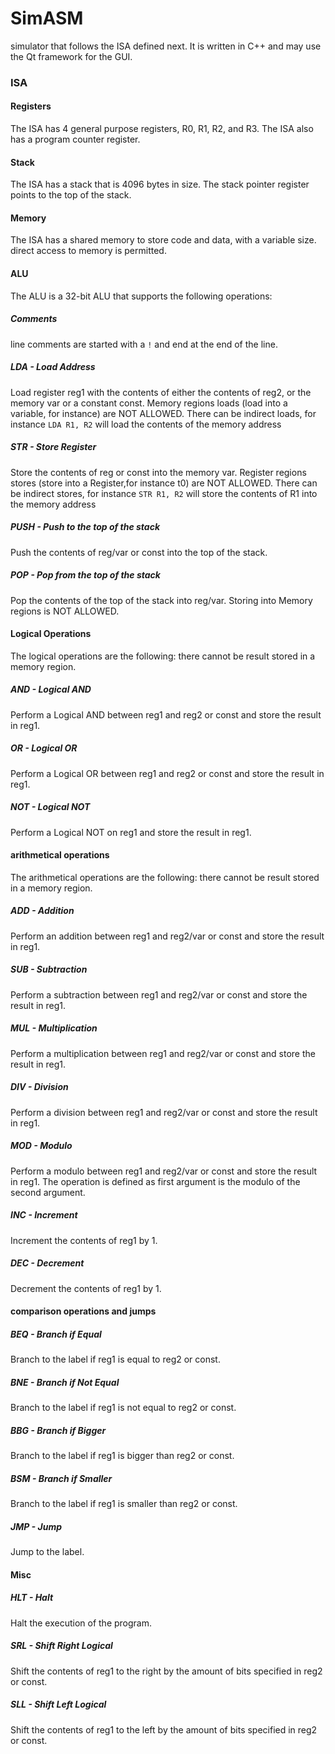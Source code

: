 # SimASM
simulator that follows the ISA defined next. It is written in C++ and may use the Qt framework for the GUI.
### ISA
#### Registers
The ISA has 4 general purpose registers, R0, R1, R2, and R3.
The ISA also has a program counter register.
#### Stack
The ISA has a stack that is 4096 bytes in size. The stack pointer register points to the top of the stack.
#### Memory
The ISA has a shared memory to store code and data, with a variable size. direct access to memory is permitted.
#### ALU
The ALU is a 32-bit ALU that supports the following operations:
##### Comments
line comments are started with a `!` and end at the end of the line.
##### LDA - Load Address
Load register reg1 with the contents of either the contents of reg2, or the memory var or a constant
const. Memory regions loads (load into a variable, for instance) are NOT ALLOWED.
There can be indirect loads, for instance `LDA R1, R2` will load the contents of the memory address
##### STR - Store Register
Store the contents of reg or const into the memory var. 
Register regions stores (store into a Register,for instance t0) are NOT ALLOWED.
There can be indirect stores, for instance `STR R1, R2` will store the contents of R1 into the memory address
##### PUSH - Push to the top of the stack
Push the contents of reg/var or const into the top of the stack.
##### POP - Pop from the top of the stack
Pop the contents of the top of the stack into reg/var. Storing into Memory regions is NOT ALLOWED.
#### Logical Operations
The logical operations are the following:
there cannot be result stored in a memory region.
##### AND - Logical AND
Perform a Logical AND between reg1 and reg2 or const and store the result in reg1.
##### OR - Logical OR
Perform a Logical OR between reg1 and reg2 or const and store the result in reg1.
##### NOT - Logical NOT
Perform a Logical NOT on reg1 and store the result in reg1.
#### arithmetical operations
The arithmetical operations are the following:
there cannot be result stored in a memory region.
##### ADD - Addition
Perform an addition between reg1 and reg2/var or const and store the result in reg1.
##### SUB - Subtraction
Perform a subtraction between reg1 and reg2/var or const and store the result in reg1.
##### MUL - Multiplication
Perform a multiplication between reg1 and reg2/var or const and store the result in reg1.
##### DIV - Division
Perform a division between reg1 and reg2/var or const and store the result in reg1.
##### MOD - Modulo
Perform a modulo between reg1 and reg2/var or const and store the result in reg1.
The operation is defined as first argument is the modulo of the second argument.
##### INC - Increment
Increment the contents of reg1 by 1.
##### DEC - Decrement
Decrement the contents of reg1 by 1.
#### comparison operations and jumps
##### BEQ - Branch if Equal
Branch to the label if reg1 is equal to reg2 or const.
##### BNE - Branch if Not Equal
Branch to the label if reg1 is not equal to reg2 or const.
##### BBG - Branch if Bigger
Branch to the label if reg1 is bigger than reg2 or const.
##### BSM - Branch if Smaller
Branch to the label if reg1 is smaller than reg2 or const.
##### JMP - Jump
Jump to the label.
#### Misc
##### HLT - Halt
Halt the execution of the program.
##### SRL - Shift Right Logical
Shift the contents of reg1 to the right by the amount of bits specified in reg2 or const.
##### SLL - Shift Left Logical
Shift the contents of reg1 to the left by the amount of bits specified in reg2 or const.




